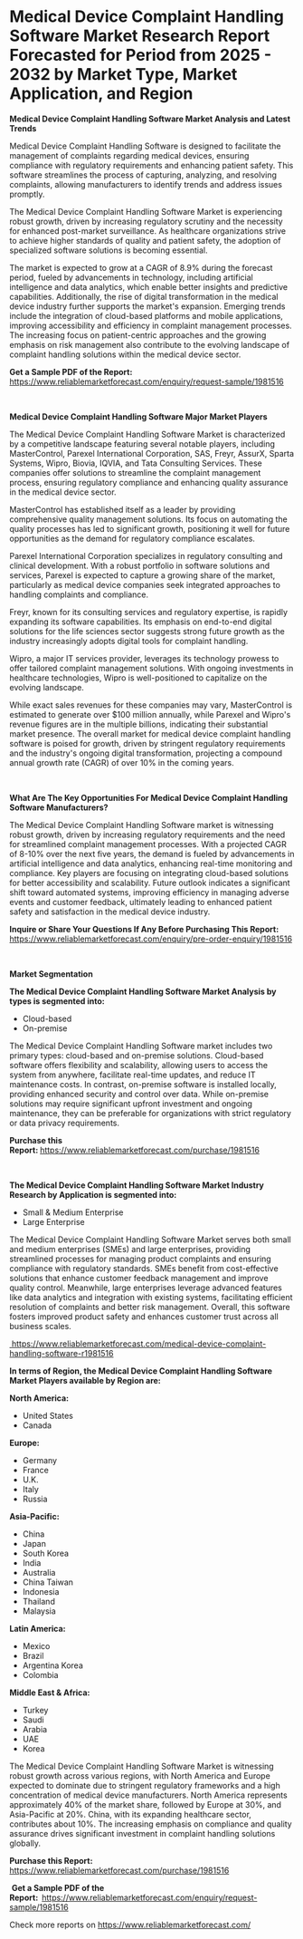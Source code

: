 <p><h1>Medical Device Complaint Handling Software Market Research Report Forecasted for Period from 2025 -  2032 by Market Type, Market Application, and Region</h1></p><p><strong>Medical Device Complaint Handling Software Market Analysis and Latest Trends</strong></p>
<p><p>Medical Device Complaint Handling Software is designed to facilitate the management of complaints regarding medical devices, ensuring compliance with regulatory requirements and enhancing patient safety. This software streamlines the process of capturing, analyzing, and resolving complaints, allowing manufacturers to identify trends and address issues promptly. </p><p>The Medical Device Complaint Handling Software Market is experiencing robust growth, driven by increasing regulatory scrutiny and the necessity for enhanced post-market surveillance. As healthcare organizations strive to achieve higher standards of quality and patient safety, the adoption of specialized software solutions is becoming essential. </p><p>The market is expected to grow at a CAGR of 8.9% during the forecast period, fueled by advancements in technology, including artificial intelligence and data analytics, which enable better insights and predictive capabilities. Additionally, the rise of digital transformation in the medical device industry further supports the market's expansion. Emerging trends include the integration of cloud-based platforms and mobile applications, improving accessibility and efficiency in complaint management processes. The increasing focus on patient-centric approaches and the growing emphasis on risk management also contribute to the evolving landscape of complaint handling solutions within the medical device sector.</p></p>
<p><strong>Get a Sample PDF of the Report:&nbsp;</strong> <a href="https://www.reliablemarketforecast.com/enquiry/request-sample/1981516?utm_campaign=2820&utm_medium=2&utm_source=Github&utm_content=ia&utm_term=11032025&utm_id=medical-device-complaint-handling-software">https://www.reliablemarketforecast.com/enquiry/request-sample/1981516</a></p>
<p>&nbsp;</p>
<p><strong>Medical Device Complaint Handling Software Major Market Players</strong></p>
<p><p>The Medical Device Complaint Handling Software Market is characterized by a competitive landscape featuring several notable players, including MasterControl, Parexel International Corporation, SAS, Freyr, AssurX, Sparta Systems, Wipro, Biovia, IQVIA, and Tata Consulting Services. These companies offer solutions to streamline the complaint management process, ensuring regulatory compliance and enhancing quality assurance in the medical device sector.</p><p>MasterControl has established itself as a leader by providing comprehensive quality management solutions. Its focus on automating the quality processes has led to significant growth, positioning it well for future opportunities as the demand for regulatory compliance escalates. </p><p>Parexel International Corporation specializes in regulatory consulting and clinical development. With a robust portfolio in software solutions and services, Parexel is expected to capture a growing share of the market, particularly as medical device companies seek integrated approaches to handling complaints and compliance.</p><p>Freyr, known for its consulting services and regulatory expertise, is rapidly expanding its software capabilities. Its emphasis on end-to-end digital solutions for the life sciences sector suggests strong future growth as the industry increasingly adopts digital tools for complaint handling.</p><p>Wipro, a major IT services provider, leverages its technology prowess to offer tailored complaint management solutions. With ongoing investments in healthcare technologies, Wipro is well-positioned to capitalize on the evolving landscape.</p><p>While exact sales revenues for these companies may vary, MasterControl is estimated to generate over $100 million annually, while Parexel and Wipro's revenue figures are in the multiple billions, indicating their substantial market presence. The overall market for medical device complaint handling software is poised for growth, driven by stringent regulatory requirements and the industry's ongoing digital transformation, projecting a compound annual growth rate (CAGR) of over 10% in the coming years.</p></p>
<p>&nbsp;</p>
<p><strong>What Are The Key Opportunities For Medical Device Complaint Handling Software Manufacturers?</strong></p>
<p><p>The Medical Device Complaint Handling Software market is witnessing robust growth, driven by increasing regulatory requirements and the need for streamlined complaint management processes. With a projected CAGR of 8-10% over the next five years, the demand is fueled by advancements in artificial intelligence and data analytics, enhancing real-time monitoring and compliance. Key players are focusing on integrating cloud-based solutions for better accessibility and scalability. Future outlook indicates a significant shift toward automated systems, improving efficiency in managing adverse events and customer feedback, ultimately leading to enhanced patient safety and satisfaction in the medical device industry.</p></p>
<p><strong>Inquire or Share Your Questions If Any Before Purchasing This Report:</strong> <a href="https://www.reliablemarketforecast.com/enquiry/pre-order-enquiry/1981516?utm_campaign=2820&utm_medium=2&utm_source=Github&utm_content=ia&utm_term=11032025&utm_id=medical-device-complaint-handling-software">https://www.reliablemarketforecast.com/enquiry/pre-order-enquiry/1981516</a></p>
<p>&nbsp;</p>
<p><strong>Market Segmentation</strong></p>
<p><strong>The Medical Device Complaint Handling Software Market Analysis by types is segmented into:</strong></p>
<p><ul><li>Cloud-based</li><li>On-premise</li></ul></p>
<p><p>The Medical Device Complaint Handling Software market includes two primary types: cloud-based and on-premise solutions. Cloud-based software offers flexibility and scalability, allowing users to access the system from anywhere, facilitate real-time updates, and reduce IT maintenance costs. In contrast, on-premise software is installed locally, providing enhanced security and control over data. While on-premise solutions may require significant upfront investment and ongoing maintenance, they can be preferable for organizations with strict regulatory or data privacy requirements.</p></p>
<p><strong>Purchase this Report:&nbsp;</strong><a href="https://www.reliablemarketforecast.com/purchase/1981516?utm_campaign=2820&utm_medium=2&utm_source=Github&utm_content=ia&utm_term=11032025&utm_id=medical-device-complaint-handling-software">https://www.reliablemarketforecast.com/purchase/1981516</a></p>
<p>&nbsp;</p>
<p><strong>The Medical Device Complaint Handling Software Market Industry Research by Application is segmented into:</strong></p>
<p><ul><li>Small & Medium Enterprise</li><li>Large Enterprise</li></ul></p>
<p><p>The Medical Device Complaint Handling Software Market serves both small and medium enterprises (SMEs) and large enterprises, providing streamlined processes for managing product complaints and ensuring compliance with regulatory standards. SMEs benefit from cost-effective solutions that enhance customer feedback management and improve quality control. Meanwhile, large enterprises leverage advanced features like data analytics and integration with existing systems, facilitating efficient resolution of complaints and better risk management. Overall, this software fosters improved product safety and enhances customer trust across all business scales.</p></p>
<p><a href="https://www.reliablemarketforecast.com/medical-device-complaint-handling-software-r1981516?utm_campaign=2820&utm_medium=2&utm_source=Github&utm_content=ia&utm_term=11032025&utm_id=medical-device-complaint-handling-software">&nbsp;https://www.reliablemarketforecast.com/medical-device-complaint-handling-software-r1981516</a></p>
<p><strong>In terms of Region, the Medical Device Complaint Handling Software Market Players available by Region are:</strong></p>
<p>
    <p> <strong> North America: </strong>
        <ul>
            <li>United States</li>
            <li>Canada</li>
        </ul>
        </p> 
    <p> <strong> Europe: </strong>
        <ul>
            <li>Germany</li>
            <li>France</li>
            <li>U.K.</li>
            <li>Italy</li>
            <li>Russia</li>
        </ul>
        </p> 
    <p> <strong> Asia-Pacific: </strong>
        <ul>
            <li>China</li>
            <li>Japan</li>
            <li>South Korea</li>
            <li>India</li>
            <li>Australia</li>
            <li>China Taiwan</li>
            <li>Indonesia</li>
            <li>Thailand</li>
            <li>Malaysia</li>
        </ul>
        </p> 
    <p> <strong> Latin America: </strong>
        <ul>
            <li>Mexico</li>
            <li>Brazil</li>
            <li>Argentina Korea</li>
            <li>Colombia</li>
        </ul>
        </p> 
    <p> <strong> Middle East & Africa: </strong>
        <ul>
            <li>Turkey</li>
            <li>Saudi</li>
            <li>Arabia</li>
            <li>UAE</li>
            <li>Korea</li>
        </ul>
    </p>
    </p>
<p><p>The Medical Device Complaint Handling Software Market is witnessing robust growth across various regions, with North America and Europe expected to dominate due to stringent regulatory frameworks and a high concentration of medical device manufacturers. North America represents approximately 40% of the market share, followed by Europe at 30%, and Asia-Pacific at 20%. China, with its expanding healthcare sector, contributes about 10%. The increasing emphasis on compliance and quality assurance drives significant investment in complaint handling solutions globally.</p></p>
<p><strong>Purchase this Report: </strong><a href="https://www.reliablemarketforecast.com/purchase/1981516?utm_campaign=2820&utm_medium=2&utm_source=Github&utm_content=ia&utm_term=11032025&utm_id=medical-device-complaint-handling-software">https://www.reliablemarketforecast.com/purchase/1981516</a></p>
<p>&nbsp;<strong>Get a Sample PDF of the Report:&nbsp;&nbsp;</strong><a href="https://www.reliablemarketforecast.com/enquiry/request-sample/1981516?utm_campaign=2820&utm_medium=2&utm_source=Github&utm_content=ia&utm_term=11032025&utm_id=medical-device-complaint-handling-software">https://www.reliablemarketforecast.com/enquiry/request-sample/1981516</a></p>
<p><strong></strong></p>
<p>Check more reports on <a href="https://www.reliablemarketforecast.com/?utm_campaign=2820&utm_medium=2&utm_source=Github&utm_content=ia&utm_term=11032025&utm_id=medical-device-complaint-handling-software">https://www.reliablemarketforecast.com/</a></p>